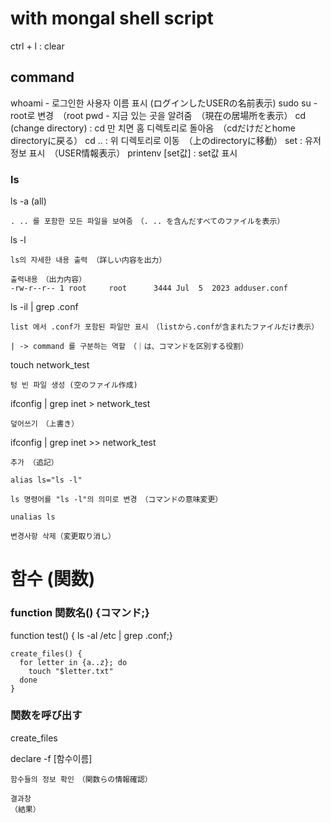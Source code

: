 # with mongal shell script

ctrl + l : clear

## command

whoami - 로그인한 사용자 이름 표시 (ログインしたUSERの名前表示)
sudo su - root로 변경　（root
pwd - 지금 있는 곳을 알려줌　（現在の居場所を表示）
cd (change directory) : cd 만 치면 홈 디렉토리로 돌아옴　（cdだけだとhome directoryに戻る）
cd .. : 위 디렉토리로 이동　（上のdirectoryに移動）
set : 유저 정보 표시　（USER情報表示）
printenv [set값] : set값 표시　
### ls
ls -a (all)
```text
. .. 를 포함한 모든 파일을 보여줌　（. .. を含んだすべてのファイルを表示）
```
ls -l
```text
ls의 자세한 내용 출력 （詳しい内容を出力）

출력내용　（出力内容）
-rw-r--r-- 1 root     root      3444 Jul  5  2023 adduser.conf
```

ls -il | grep .conf
```test
list 에서 .conf가 포함된 파일만 표시　（listから.confが含まれたファイルだけ表示）

| -> command 를 구분하는 역할　（｜は、コマンドを区別する役割）
```

touch network_test 
```text
텅 빈 파일 생성 (空のファイル作成)
```
ifconfig | grep inet > network_test
```text
덮어쓰기　（上書き）
```
ifconfig | grep inet >> network_test 
```text
추가 （追記）
```

`alias ls="ls -l"` 
```text
ls 명령어를 "ls -l"의 의미로 변경　（コマンドの意味変更）
```

`unalias ls `
```text 
변경사항 삭제（変更取り消し）
```

# 함수 (関数)

### function 関数名() {コマンド;}
function test() { ls -al /etc | grep .conf;}

```
create_files() {
  for letter in {a..z}; do
    touch "$letter.txt"
  done
}
```
### 関数を呼び出す
create_files

declare -f [함수이름]
```text
함수들의 정보 확인　（関数らの情報確認）

결과창
（結果）
```
